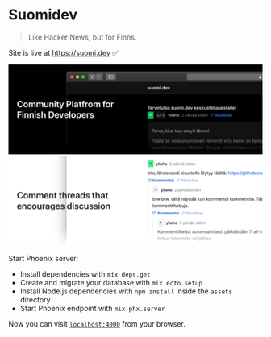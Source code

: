 # Suomidev 

> Like Hacker News, but for Finns.

Site is live at https://suomi.dev ✅

![Screenshot of suomi.dev frontpage](./github/screenshot1.jpg)
![Screenshot of suomi.dev frontpage](./github/screenshot2.jpg)


Start Phoenix server:

  * Install dependencies with `mix deps.get`
  * Create and migrate your database with `mix ecto.setup`
  * Install Node.js dependencies with `npm install` inside the `assets` directory
  * Start Phoenix endpoint with `mix phx.server`

Now you can visit [`localhost:4000`](http://localhost:4000) from your browser.
